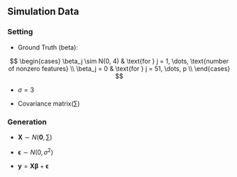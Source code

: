 ## Simulation Data

### Setting
- Ground Truth (beta):

$$
\begin{cases}
    \beta_j \sim N(0, 4)              & \text{for } j = 1, \dots, \text{number of nonzero features} \\
    \beta_j = 0              & \text{for } j = 51, \dots, p \\
\end{cases}
$$


- $\sigma = 3$

- Covariance matrix($\sum$)

### Generation

- $\mathbf{X} \sim N(\mathbf{0}, \sum)$


- $\boldsymbol{\epsilon} \sim N(0, \sigma^2)$


- $\mathbf{y} = \mathbf{X} \boldsymbol{\beta} + \boldsymbol{\epsilon}$
